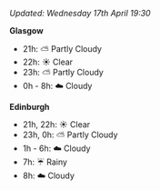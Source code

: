 *Updated: Wednesday 17th April 19:30*

**Glasgow**

* 21h: :partly_sunny: Partly Cloudy
* 22h: :sunny: Clear
* 23h: :partly_sunny: Partly Cloudy
* 0h - 8h: :cloud: Cloudy

**Edinburgh**

* 21h, 22h: :sunny: Clear
* 23h, 0h: :partly_sunny: Partly Cloudy
* 1h - 6h: :cloud: Cloudy
* 7h: :umbrella: Rainy
* 8h: :cloud: Cloudy
